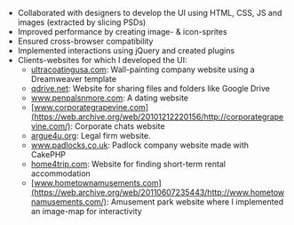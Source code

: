 - Collaborated with designers to develop the UI using HTML, CSS, JS and images (extracted by slicing PSDs)
- Improved performance by creating image- & icon-sprites
- Ensured cross-browser compatibility
- Implemented interactions using jQuery and created plugins
- Clients-websites for which I developed the UI:
    - [ultracoatingusa.com](https://web.archive.org/web/20130615045508/http://www.ultracoatingusa.com/): Wall-painting company website using a Dreamweaver template
    - [qdrive.net](https://web.archive.org/web/20100716121333/http://www.qdrive.net/): Website for sharing files and folders like Google Drive
    - www.penpalsnmore.com: A dating website
    - [www.corporategrapevine.com](https://web.archive.org/web/20101212220156/http://corporategrapevine.com/): Corporate chats website
    - [argue4u.org](https://web.archive.org/web/20100329173809/http://argue4u.org/): Legal firm website.
    - www.padlocks.co.uk: Padlock company website made with CakePHP
    - [home4trip.com](https://web.archive.org/web/20110207161608/http://home4trip.com/): Website for finding short-term rental accommodation
    - [www.hometownamusements.com](https://web.archive.org/web/20110607235443/http://www.hometownamusements.com/): Amusement park website where I implemented an image-map for interactivity
